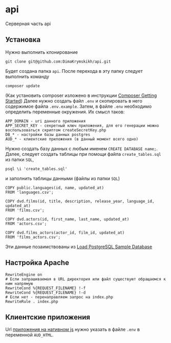 # api
Серверная часть api

## Установка
Нужно выполнить клонирование
```
git clone git@github.com:DimaKrymskikh/api.git
```
Будет создана папка `api`. 
После перехода в эту папку следует выполнить команду
```
composer update
```
(Как установить composer изложено в инструкции [Composer Getting Started](https://getcomposer.org/doc/00-intro.md))
Далее нужно создать файл `.env` и скопировать в него содержимое файла `.env.example`. Затем, в файле `.env` необходимо определить переменные окружения. Их смысл таков:
```
APP_DOMAIN - uri данного приложения
APP_SECRET_KEY - секретный ключ приложения, для его генерации можно воспользоваться скриптом createSecretKey.php
DB_* - настройки базы данных postgres
AUD_* - клиентские приложения (в данный момент всего одно)
```
Нужно создать базу данных с любым именем `CREATE DATABASE name;`.
Далее, следует создать таблицы при помощи файла `create_tables.sql` из папки `SQL`,
```
psql \i 'create_tables.sql'
```
и заполнить таблицы данными (файлы из папки `SQL`)
```
COPY public.languages(id, name, updated_at)
FROM 'languages.csv';

COPY dvd.films(id, title, description, release_year, language_id, updated_at)
FROM 'films.csv';

COPY dvd.actors(id, first_name, last_name, updated_at)
FROM 'actors.csv';

COPY dvd.films_actors(actor_id, film_id, updated_at)
FROM 'films_actors.csv';
```
Эти данные позаимствованы из 
[Load PostgreSQL Sample Database](https://www.postgresqltutorial.com/postgresql-getting-started/load-postgresql-sample-database/)

## Настройка Apache
```
RewriteEngine on
# Если запрашиваемая в URL директория или файл существуют обращаемся к ним напрямую
RewriteCond %{REQUEST_FILENAME} !-f
RewriteCond %{REQUEST_FILENAME} !-d
# Если нет - перенаправляем запрос на index.php
RewriteRule . index.php
```

## Клиентские приложения
Url [приложения на нативном js](https://github.com/DimaKrymskikh/html) нужно указать в файле `.env` в переменной `AUD_HTML`.
